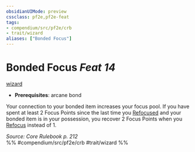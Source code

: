 ```yaml
---
obsidianUIMode: preview
cssclass: pf2e,pf2e-feat
tags:
- compendium/src/pf2e/crb
- trait/wizard
aliases: ["Bonded Focus"]
---
```

# Bonded Focus  *Feat 14*  
[wizard](Reference/Rules/Traits/wizard.md "Wizard Class Trait")  

- **Prerequisites**: arcane bond

Your connection to your bonded item increases your focus pool. If you have spent at least 2 Focus Points since the last time you [Refocused](refocus.md) and your bonded item is in your possession, you recover 2 Focus Points when you [Refocus](refocus.md) instead of 1.

*Source: Core Rulebook p. 212*  
%% #compendium/src/pf2e/crb #trait/wizard %%
